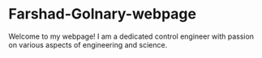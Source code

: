 # Farshad-Golnary-webpage
Welcome to my webpage! I am a dedicated control engineer with passion on various aspects of engineering and science.
